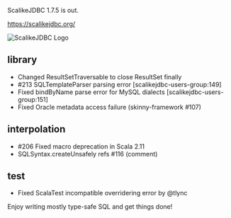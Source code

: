 ScalikeJDBC 1.7.5 is out. 

https://scalikejdbc.org/

![ScalikeJDBC Logo](https://scalikejdbc.org/images/logo.png)

## library

- Changed ResultSetTraversable to close ResultSet finally
- #213 SQLTemplateParser parsing error [scalikejdbc-users-group:149]
- Fixed bindByName parse error for MySQL dialects [scalikejdbc-users-group:151]
- Fixed Oracle metadata access failure (skinny-framework #107)

## interpolation

- #206 Fixed macro deprecation in Scala 2.11
- SQLSyntax.createUnsafely refs #116 (comment)

## test

- Fixed ScalaTest incompatible overridering error by @tlync

Enjoy writing mostly type-safe SQL and get things done!


